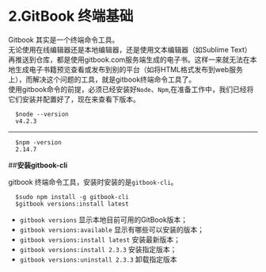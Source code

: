 # **2.GitBook 终端基础**

Gitbook 其实是一个终端命令工具。  
无论使用在线编辑器还是本地编辑器，还是使用文本编辑器（如Sublime Text）再推送到仓库，都是使用gitbook.com服务端生成的电子书。这样一来就无法在本地生成电子书籍预览查看或发布到别的平台（如将HTML格式发布到web服务上），而解决这个问题的工具，就是gitbook终端命令工具了。  
使用gitbook命令的前提，必须已经安装好`Node`、`Npm`,在准备工作中，我们已经将它们安装并配置好了，现在来查看下版本。  

      $node --version
      v4.2.3
---
      $npm -version
      2.14.7

##**安装gitbook-cli**

gitbook 终端命令工具，安装时安装的是`gitbook-cli`。  

      $sudo npm install -g gitbook-cli
      $gitbook versions:install latest

* `gitbook versions` 显示本地目前可用的GitBook版本；
* `gitbook versions:available` 显示有哪些可以安装的版本；
* `gitbook versions:install latest` 安装最新版本；
* `gitbook versions:install 2.3.3` 安装指定版本；
* `gitbook versions:uninstall 2.3.3` 卸载指定版本  

